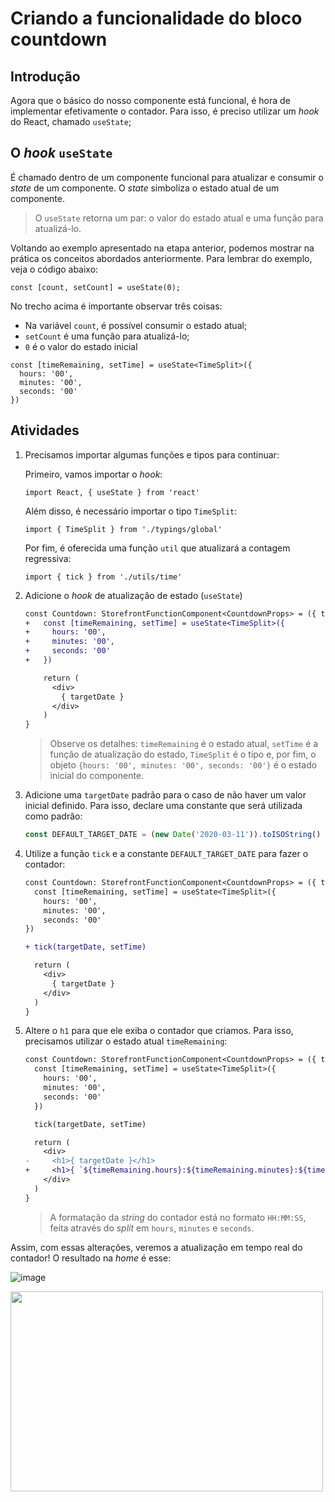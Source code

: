 # Criando a funcionalidade do bloco countdown

## Introdução
Agora que o básico do nosso componente está funcional, é hora de implementar efetivamente o contador. Para isso, é preciso utilizar um *hook* do React, chamado `useState`;


## O *hook* `useState` 

É chamado dentro de um componente funcional para atualizar e consumir o *state* de um componente. O *state* simboliza o estado atual de um componente. 

>O `useState` retorna um par: o valor do estado atual e uma função para atualizá-lo.

Voltando ao exemplo apresentado na etapa anterior, podemos mostrar na prática os conceitos abordados anteriormente. Para lembrar do exemplo, veja o código abaixo:

```tsx
const [count, setCount] = useState(0);
```

No trecho acima é importante observar três coisas: 
* Na variável `count`, é possível consumir o estado atual;
* `setCount` é uma função para atualizá-lo;
* `0` é o valor do estado inicial


```tsx
const [timeRemaining, setTime] = useState<TimeSplit>({
  hours: '00', 
  minutes: '00', 
  seconds: '00'
})
```

## Atividades
1. Precisamos importar algumas funções e tipos para continuar:
    
    Primeiro, vamos importar o *hook*:
    ```tsx
    import React, { useState } from 'react'
    ```    
    Além disso, é necessário importar o tipo `TimeSplit`:
    ```tsx
    import { TimeSplit } from './typings/global'
    ```
    Por fim, é oferecida uma função `util` que atualizará a contagem regressiva:
    ```tsx
    import { tick } from './utils/time'
    ```

2. Adicione o *hook* de atualização de estado (`useState`)

    ```diff
    const Countdown: StorefrontFunctionComponent<CountdownProps> = ({ targetDate }) => {
    +   const [timeRemaining, setTime] = useState<TimeSplit>({
    +     hours: '00',
    +     minutes: '00',
    +     seconds: '00'
    +   })

        return (
          <div>
            { targetDate }
          </div>
        ) 
    }
    ```
    >Observe os detalhes: `timeRemaining` é o estado atual, `setTime` é a função de atualização do estado, `TimeSplit` é o tipo e, por fim, o objeto `{hours: '00', minutes: '00', seconds: '00'}` é o estado inicial do componente.

3. Adicione uma `targetDate` padrão para o caso de não haver um valor inicial definido. Para isso, declare uma constante que será utilizada como padrão:
    
    ```typescript
    const DEFAULT_TARGET_DATE = (new Date('2020-03-11')).toISOString()
    ```

4. Utilize a função `tick` e a constante `DEFAULT_TARGET_DATE`  para fazer o contador:
    ```diff
    const Countdown: StorefrontFunctionComponent<CountdownProps> = ({ targetDate = DEFAULT_TARGET_DATE }) => {
      const [timeRemaining, setTime] = useState<TimeSplit>({
        hours: '00',
        minutes: '00',
        seconds: '00'
    })

    + tick(targetDate, setTime)

      return (
        <div>
          { targetDate }
        </div>
      ) 
    }
    ```

5. Altere o `h1` para que ele exiba o contador que criamos. Para isso, precisamos utilizar o estado atual `timeRemaining`:
    ```diff
    const Countdown: StorefrontFunctionComponent<CountdownProps> = ({ targetDate = DEFAULT_TARGET_DATE }) => {
      const [timeRemaining, setTime] = useState<TimeSplit>({
        hours: '00',
        minutes: '00',
        seconds: '00'
      })

      tick(targetDate, setTime)

      return (
        <div>   
    -     <h1>{ targetDate }</h1>
    +     <h1>{ `${timeRemaining.hours}:${timeRemaining.minutes}:${timeRemaining.seconds}` }</h1>
        </div>
      ) 
    }
    ```
    > A formatação da *string* do contador está no formato `HH:MM:SS`, feita através do *split* em `hours`, `minutes` e `seconds`.

Assim, com essas alterações, veremos a atualização em tempo real do contador! O resultado na *home* é esse:

![image](https://user-images.githubusercontent.com/19495917/75474406-b3c06e80-5975-11ea-82ec-89ab27504873.png)

<img src="https://user-images.githubusercontent.com/19495917/75474511-e0748600-5975-11ea-825d-7e9a20f95362.gif" width="500" height="320"/>
